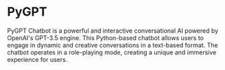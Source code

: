 # PyGPT
PyGPT Chatbot is a powerful and interactive conversational AI powered by OpenAI's GPT-3.5 engine. This Python-based chatbot allows users to engage in dynamic and creative conversations in a text-based format. The chatbot operates in a role-playing mode, creating a unique and immersive experience for users.
